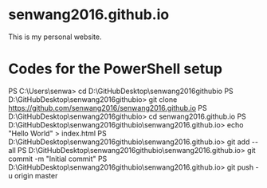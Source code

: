 # senwang2016.github.io
This is my personal website.
# Codes for the PowerShell setup
PS C:\Users\senwa> cd D:\GitHubDesktop\senwang2016githubio
PS D:\GitHubDesktop\senwang2016githubio> git clone https://github.com/senwang2016/senwang2016.github.io
PS D:\GitHubDesktop\senwang2016githubio> cd senwang2016.github.io
PS D:\GitHubDesktop\senwang2016githubio\senwang2016.github.io> echo "Hello World" > index.html
PS D:\GitHubDesktop\senwang2016githubio\senwang2016.github.io> git add --all
PS D:\GitHubDesktop\senwang2016githubio\senwang2016.github.io> git commit -m "Initial commit"
PS D:\GitHubDesktop\senwang2016githubio\senwang2016.github.io> git push -u origin master
